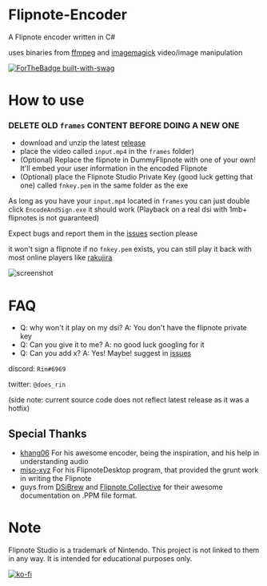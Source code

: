 # Flipnote-Encoder

A Flipnote encoder written in C#

uses binaries from [ffmpeg](https://ffmpeg.org) and [imagemagick](https://imagemagick.org/index.php) video/image manipulation

[![ForTheBadge built-with-swag](http://ForTheBadge.com/images/badges/built-with-swag.svg)](https://github.com/RinLovesYou) 

# How to use
### DELETE OLD `frames` CONTENT BEFORE DOING A NEW ONE
* download and unzip the latest [release](https://github.com/RinLovesYou/Flipnote-Encoder/releases) 
* place the video called `input.mp4` in the `frames` folder)
* (Optional) Replace the flipnote in DummyFlipnote with one of your own! It'll embed your user information in the encoded Flipnote
* (Optional) place the Flipnote Studio Private Key (good luck getting that one) called `fnkey.pem` in the same folder as the exe

As long as you have your `input.mp4` located in `frames` you can just double click `EncodeAndSign.exe` it should work (Playback on a real dsi with 1mb+ flipnotes is not guaranteed)

Expect bugs and report them in the [issues](https://github.com/RinLovesYou/Flipnote-Encoder/issues) section please

it won't sign a flipnote if no `fnkey.pem` exists, you can still play it back with most online players like [rakujira](https://flipnote.rakujira.jp)

![screenshot](https://media.discordapp.net/attachments/738116823035150356/812439551930007582/unknown.png)

# FAQ
* Q: why won't it play on my dsi? A: You don't have the flipnote private key
* Q: Can you give it to me? A: no good luck googling for it
* Q: Can you add x? A: Yes! Maybe! suggest in [issues](https://github.com/RinLovesYou/Flipnote-Signer/issues)

discord: `Rin#6969`

twitter: `@does_rin`

(side note: current source code does not reflect latest release as it was a hotfix)

## Special Thanks
* [khang06](https://github.com/khang06) For his awesome encoder, being the inspiration, and his help in understanding audio
* [miso-xyz](https://github.com/miso-xyz) For his FlipnoteDesktop program, that provided the grunt work in writing the Flipnote
* guys from [DSiBrew](https://dsibrew.org/wiki/Main_Page) and [Flipnote Collective](https://github.com/Flipnote-Collective) for their awesome documentation on .PPM file format.

# Note
Flipnote Studio is a trademark of Nintendo. This project is not linked to them in any way. It is intended for educational purposes only.

[![ko-fi](https://www.ko-fi.com/img/githubbutton_sm.svg)](https://ko-fi.com/K3K61YCS7)
